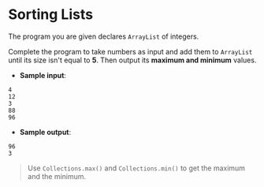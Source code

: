 # Sorting Lists

The program you are given declares `ArrayList` of integers.

Complete the program to take numbers as input and add them to `ArrayList` until its size isn't equal to **5**. Then output its **maximum and minimum** values.

- **Sample input**:  
```
4
12
3
88
96
```

- **Sample output**:  
```
96
3
```

>Use `Collections.max()` and `Collections.min()` to get the maximum and the minimum.

